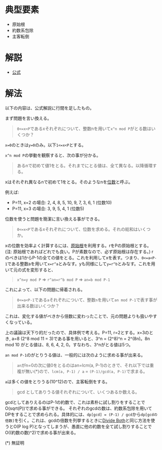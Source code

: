 # 典型要素

*  原始根
*  約数系包除
*  主客転倒

# 解説
*  [公式](https://atcoder.jp/contests/abc212/editorial/2289)

# 解法

以下の内容は、公式解説に行間を足したもの。

まず問題を言い換える。

> `0<=x<P`であるxそれぞれについて、整数nを用いて`x^n mod P`がとる数はいくつか？

`x=0`のときは`y=0`のみ。以下`1<=x<P`とする。

`x^n mod P`の挙動を観察すると、次の事が分かる。

>  あるnで初めて値1をとる。それまでにとる値は、全て異なる。以降循環する。

xはそれぞれ異なるnで初めて1をとる。そのようなnを[位数](https://manabitimes.jp/math/905)と呼ぶ。

例えば:

*  P=11, x=2 の場合: 2, 4, 8, 5, 10, 9, 7, 3, 6, 1 (位数10)
*  P=11, x=3 の場合: 3, 9, 5, 4, 1 (位数5)

位数を使うと問題を簡潔に言い換える事ができる。

> `0<=x<P`であるxそれぞれについて、位数を求める。それの総和はいくつか。

xの位数を効率よく計算するには、[原始根](https://manabitimes.jp/math/842)を利用する。rをPの原始根とする。(注: 原始根であればどれでも良い。Pが素数なので、必ず原始根は存在する。) rのべきは1からP-1の全ての値をとる。これを利用してxを表す。つまり、`0<=a<P-1`である整数aを用いて`x=r^a`とみなす。yも同様にして`y=r^b`とみなす。これを用いて元の式を変形すると、

> `x^n=y mod P` ⇒ `r^an=r^b mod P` ⇒ `an=b mod P-1`

これによって、以下の問題に帰着される。

> `0<=a<P-1`である`a`それぞれについて、整数`n`を用いて`an mod P-1`で表す事が出来る数はいくつか？

これは、変化する値がべきから倍数に変わったことで、元の問題よりも扱いやすくなっている。

上の議論は天下り的だったので、具体例で考える。P=11, r=2とする。x=3のとき, a=8 (2^8 mod 11 = 3)である事を用いると、3^n = (2^8)^n = 2^(8n)。8n mod 10 がとる値は、8, 6, 4, 2, 0。すなわち、3^nがとる値は5つ。

`an mod P-1`のがとりうる値は、一般的には次のように求める事が出来る。

> `an`がn=0の次に値0をとるのはan=lcm(a, P-1)のときで、それ以下では重複が無い(*)ので、`lcm(a, P-1) / a` = `(P-1)/gcd(a, P-1)`で求まる。

`a`は多くの値をとりうる(10^12)ので、主客転倒をする。

>  gcd としてありうる値それぞれについて、いくつあるか数える。

gcdとしてありえるのはP-1の約数で、これは素朴に試し割りをすることでO(sqrt(P))で求める事ができる。
それぞれのgcdの数は、約数系包除を用いてDPをすることで求められる。具体的には、`dp[gcd] = (P-1) / gcd`から`dp[gcdの倍数]`を引く。これは、gcdの倍数を列挙するときに[Divide Both](https://atcoder.jp/contests/abc206/tasks/abc206_e)と同じ方法を使うとO(P log P)となってしまうが、愚直に他の約数を全て試し割りすることでO((約数の数)^2)で求める事が出来る。

(*) 無証明
